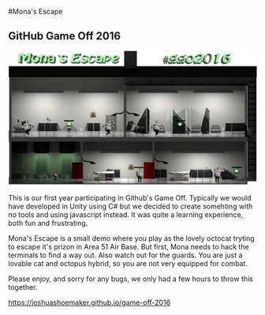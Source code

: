 #Mona's Escape
## GitHub Game Off 2016

![GitHub Game Off 2016 Theme is Hacking, Modding, or Augmenting](https://github.com/joshuashoemaker/game-off-2016/blob/master/GameCapture.jpg)

This is our first year participating in Github's Game Off. Typically we would have developed in Unity using C# but we decided to create
somehting with no tools and using javascript instead. It was quite a learning experience, both fun and frustrating.

Mona's Escape is a small demo where you play as the lovely octocat tryting to escape it's prizon in Area 51 Air Base. But first, Mona
needs to hack the terminals to find a way out. Also watch out for the guards. You are just a lovable cat and octopus hybrid, so you
are not very equipped for combat.

Please enjoy, and sorry for any bugs, we only had a few hours to throw this together.

https://joshuashoemaker.github.io/game-off-2016